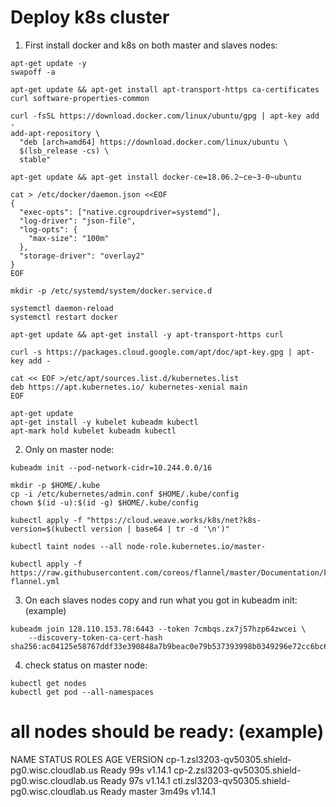 # Deploy k8s cluster

1. First install docker and k8s on both master and slaves nodes:
```
apt-get update -y
swapoff -a

apt-get update && apt-get install apt-transport-https ca-certificates curl software-properties-common

curl -fsSL https://download.docker.com/linux/ubuntu/gpg | apt-key add -
add-apt-repository \
  "deb [arch=amd64] https://download.docker.com/linux/ubuntu \
  $(lsb_release -cs) \
  stable"

apt-get update && apt-get install docker-ce=18.06.2~ce~3-0~ubuntu

cat > /etc/docker/daemon.json <<EOF
{
  "exec-opts": ["native.cgroupdriver=systemd"],
  "log-driver": "json-file",
  "log-opts": {
    "max-size": "100m"
  },
  "storage-driver": "overlay2"
}
EOF

mkdir -p /etc/systemd/system/docker.service.d

systemctl daemon-reload
systemctl restart docker

apt-get update && apt-get install -y apt-transport-https curl

curl -s https://packages.cloud.google.com/apt/doc/apt-key.gpg | apt-key add -

cat << EOF >/etc/apt/sources.list.d/kubernetes.list
deb https://apt.kubernetes.io/ kubernetes-xenial main
EOF

apt-get update
apt-get install -y kubelet kubeadm kubectl
apt-mark hold kubelet kubeadm kubectl
```

2. Only on master node:
```
kubeadm init --pod-network-cidr=10.244.0.0/16

mkdir -p $HOME/.kube
cp -i /etc/kubernetes/admin.conf $HOME/.kube/config
chown $(id -u):$(id -g) $HOME/.kube/config

kubectl apply -f "https://cloud.weave.works/k8s/net?k8s-version=$(kubectl version | base64 | tr -d '\n')"

kubectl taint nodes --all node-role.kubernetes.io/master-

kubectl apply -f https://raw.githubusercontent.com/coreos/flannel/master/Documentation/kube-flannel.yml
```

3. On each slaves nodes copy and run what you got in kubeadm init: (example)
````
kubeadm join 128.110.153.78:6443 --token 7cmbqs.zx7j57hzp64zwcei \
    --discovery-token-ca-cert-hash sha256:ac04125e58767ddf33e390848a7b9beac0e79b537393998b0349296e72cc6bc6
````

4. check status on master node:
```
kubectl get nodes
kubectl get pod --all-namespaces
```
# all nodes should be ready: (example)

NAME                                               STATUS   ROLES    AGE     VERSION
cp-1.zsl3203-qv50305.shield-pg0.wisc.cloudlab.us   Ready    <none>   99s     v1.14.1
cp-2.zsl3203-qv50305.shield-pg0.wisc.cloudlab.us   Ready    <none>   97s     v1.14.1
ctl.zsl3203-qv50305.shield-pg0.wisc.cloudlab.us    Ready    master   3m49s   v1.14.1







